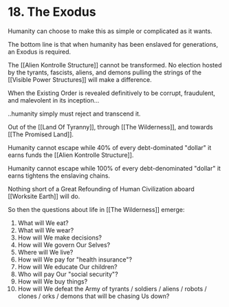 # 18. The Exodus

Humanity can choose to make this as simple or complicated as it wants. 

The bottom line is that when humanity has been enslaved for generations, an Exodus is required.  

The [[Alien Kontrolle Structure]] cannot be transformed. No election hosted by the tyrants, fascists, aliens, and demons pulling the strings of the [[Visible Power Structures]] will make a difference. 

When the Existing Order is revealed definitively to be corrupt, fraudulent, and malevolent in its inception...

..humanity simply must reject and transcend it.  

Out of the [[Land Of Tyranny]], through [[The Wilderness]], and towards [[The Promised Land]]. 

Humanity cannot escape while 40% of every debt-dominated "dollar" it earns funds the [[Alien Kontrolle Structure]]. 

Humanity cannot escape while 100% of every debt-denominated "dollar" it earns tightens the enslaving chains.  

Nothing short of a Great Refounding of Human Civilization aboard [[Worksite Earth]] will do. 

So then the questions about life in [[The Wilderness]] emerge: 

1. What will We eat? 
2. What will We wear? 
3. How will We make decisions?  
4. How will We govern Our Selves? 
5. Where will We live?  
6. How will We pay for "health insurance"?  
7. How will We educate Our children?  
8. Who will pay Our "social security"?  
9. How will We buy things?  
10. How will We defeat the Army of tyrants / soldiers / aliens / robots / clones / orks / demons that will be chasing Us down?  



